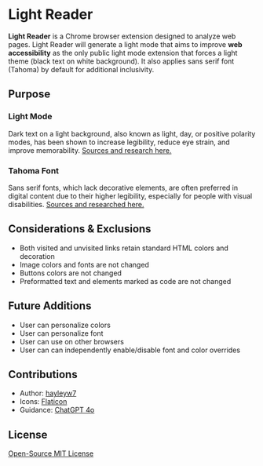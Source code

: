 # Light Reader

**Light Reader** is a Chrome browser extension designed to analyze web pages. Light Reader will generate a light mode that aims to improve **web accessibility** as the only public light mode extension that forces a light theme (black text on white background). It also applies sans serif font (Tahoma) by default for additional inclusivity.

## Purpose

### Light Mode

Dark text on a light background, also known as light, day, or positive polarity modes, has been shown to increase legibility, reduce eye strain, and improve memorability. [Sources and research here.](https://github.com/hayleyw7/documentation/purpose/theme.md)

### Tahoma Font

Sans serif fonts, which lack decorative elements, are often preferred in digital content due to their higher legibility, especially for people with visual disabilities. [Sources and researched here.](https://github.com/hayleyw7/documentation/purpose/font.md)

## Considerations & Exclusions

- Both visited and unvisited links retain standard HTML colors and decoration
- Image colors and fonts are not changed
- Buttons colors are not changed
- Preformatted text and elements marked as code are not changed

## Future Additions

- User can personalize colors
- User can personalize font
- User can use on other browsers
- User can can independently enable/disable font and color overrides

## Contributions

- Author: [hayleyw7](https://github.com/hayleyw7)
- Icons: [Flaticon](https://www.flaticon.com/free-icons/sun)
- Guidance: [ChatGPT 4o](https://chatgpt.com/)

## License

[Open-Source MIT License](https://github.com/hayleyw7/lightreader/blob/main/license.txt)
